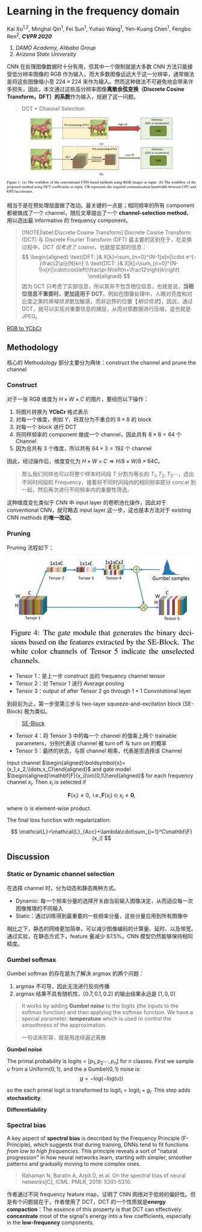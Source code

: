 # Learning in the frequency domain

Kai Xu<sup>1,2</sup>, Minghai Qin<sup>1</sup>, Fei Sun<sup>1</sup>, Yuhao Wang<sup>1</sup>, Yen-Kuang Chen<sup>1</sup>, Fengbo Ren<sup>2</sup>, ***CVPR 2020***

1. *DAMO Academy, Alibaba Group*
2. *Arizona State University*

CNN 在处理图像数据时十分有用，但其中一个限制就是大多数 CNN 方法只能接受低分辨率图像的 RGB 作为输入，而大多数图像远远大于这一分辨率，通常做法是将这些图像缩小至 $224 \times 224$ 来作为输入。然而这种做法不可避免地会带来许多损失，因此，本文通过这些高分辨率图像**离散余弦变换（Discrete Cosine Transform，DFT）的系数**作为输入，规避了这一问题。

> DCT + Channel Selection

<div align='center'>

![](image/20231218PP1.png)
</div>

相当于是在预处理层面做了改动。最关键的一点是；相同频率的所有 component 都被做成了一个 channel，随后文章提出了一个 **channel-selection method**，用以选出最 informative 的 frequency component。

> [!NOTE|label:Discrete Cosine Transform]
> Discrete Cosine Transform (DCT) 与 Discrete Fourier Transform (DFT) 最主要的区别在于，在变换过程中，*DCT 仅考虑了 cosine*，也就是实部的信息：
$$
\begin{aligned}
    \text{DFT: }&  X[k]=\sum_{n=0}^{N-1}x[n]\cdot e^{-j\frac{2\pi}{N}kn} \\ 
    \text{DCT: }&  X[k]=\sum_{n=0}^{N-1}x[n]\cdot\cos\left(\frac\pi N\left(n+\frac12\right)k\right)
\end{aligned}
$$
> 因为 DCT 只考虑了实部信息，所以其并不包含相位信息，也就是说，**当相位信息不重要时，更加适用于 DCT**。例如在图像处理中，人眼对亮度和对比度之类的*振幅信息*更加敏感，而非边界的位置【*相位信息*】，因此，通过 DCT，就可以实现对重要信息的捕捉，从而对原数据进行压缩，这也就是 JPEG。
>
> 

[RGB to YCbCr](https://zhuanlan.zhihu.com/p/88933905)

## Methodology

核心的 Methodology 部分主要分为两块：construct the channel and prune the channel

### Construct

对于一张 RGB 维度为 $H\times W \times C$ 的图片，要经历以下操作：

1. 将图片转换为 **YCbCr** 格式表示
2. 对每一个维度，例如 $Y$，将其分为不重合的 $8\times8$ 的 block
3. 对每一个 block 进行 DCT
4. 将同样频率的 component 做成一个 channel，因此共有 $8\times8 = 64$ 个 Channel
5. 因为总共有 3 个维度，所以共有 $64 \times 3 = 192$ 个 channel

因此，经过操作后，维度变化为 $H \times W \times C \Longrightarrow H/8 \times W/8 \times 64 C$。

> 那么我们同样也可以将整个样本时间段 $T$ 分割为等长的 $T_1,T_2,T_3 \cdots$，选出不同时间段的 Frequency，接着将不同时间段内的相同频率部分 concat 到一起，然后再次进行不同频率内的重要性筛选。


这种维度变化类似于 CNN 中 input layer 的卷积池化操作，因此对于 conventional CNN，就可略去 input layer 这一步，这也是本方法对于 existing CNN methods 的**唯一改动**。

### Pruning

Pruning 流程如下：

<div align='center'>

![](image/20231220PP1.png)
</div>

- Tensor 1：是上一步 construct 出的 frequency channel tensor
- Tensor 2：对 Tensor 1 进行 Average pooling
- Tensor 3：output of after Tensor 2 go through $1\times1$ Convolutional layer

到目前为止，第一步至第三步与 two-layer squeeze-and-excitation block (SE-Block) 极为类似。

> [SE-Block](/finance_saliency/se_net.md)

- Tensor 4：将 Tensor 3 中的每一个 channel 的值乘上两个 trainable parameters，分别代表该 channel 被 turn off 与 turn on 的概率
- Tensor 5：最终的状态，与原 channel 相乘，代表是否选择该 Channel

Input channel $\begin{aligned}\boldsymbol{x}=(x_1,x_2,\ldots,x_C)\end{aligned}$ and gate model $\begin{aligned}\mathbf{F}(x_i)\in\{0,1\}\end{aligned}$ for each frequency channel $x_i$. Then $x_i$ is selected if 

$$
\mathbf{F}(x_i)\neq0,\mathrm{~i.e.,}\mathbf{F}(x_i)\odot x_i\neq\mathbf{0},
$$

where $\odot$ is element-wise product.

The final loss function with regularization:

$$
\mathcal{L}=\mathcal{L}_{Acc}+\lambda\cdot\sum_{i=1}^C\mathbf{F}(x_i)
$$

## Discussion

### Static or Dynamic channel selection


在选择 channel 时，分为动态和静态两种方式。

- Dynamic: 每一个频率分量的选择开关由当前输入图像决定，从而适应每一次图像推理的不同输入
- Static：通过训练得到最重要的一些频率分量，这些分量应用到所有图像中

相比之下，静态的网络更加简单，可以减少图像编码的计算量、延时、以及带宽。通过实验，在静态方式下，feature 量减少 87.5%，CNN 模型仍然能够保持相同精度。

### Gumbel softmax

Gumbel softmax 的存在是为了解决 argmax 的两个问题：

1. argmax 不可导，因此无法进行反向传播
2. argmax 结果不具有随机性，$[0.7,0.1,0.2]$ 的输出结果永远是 $[1,0,0]$

> It works by adding **Gumbel noise** to the logits (the inputs to the softmax function) and then applying the softmax function. We have a special parameter: **temperature** which is used to control the smoothness of the approximation.

> 一句话来形容，就是用连续逼近离散

**Gumbel noise**

The primal probability is $\text{logits = } [p_1,p_2\cdots,p_n]$ for $n$ classes. First we sample $u$ from a $\text{Uniform}(0,1)$, and the a $\text{Gumbel}(0,1)$ noise is:
$$
g = -log (-log (u))
$$

so the each primal logit is transformed to $\text{logit}_i =\text{logit}_i + g_i$. This step adds **stochasticity**.


 **Differentiability**



### Spectral bias

A key aspect of **spectral bias** is described by the Frequency Principle (F-Principle), which suggests that during training, DNNs tend to fit functions *from low to high frequ​​encies*. This principle reveals a sort of "natural progression" in how neural networks learn, starting with simpler, smoother patterns and gradually moving to more complex ones.

> Rahaman N, Baratin A, Arpit D, et al. On the spectral bias of neural networks[C], *ICML*. PMLR, 2019: 5301-5310.

作者通过不同 frequency feature map，证明了 CNN 网络对于低频的偏好性。但是有个问题就在于，作者使用了 DCT，DCT 的一个性质就是**energy compaction**：The essence of this property is that DCT can effectively **concentrate** most of the signal's energy into a few coefficients, especially in the **low-frequency** components.



